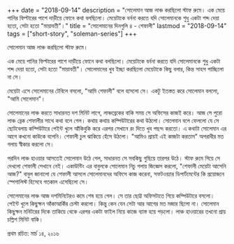 +++
date = "2018-09-14"
description = "সোলেমান আজ লাঞ্চ করছিলো স্টাফ রুমে। এক মেয়ে পানির ফিল্টারের পাশে দাড়ীয়ে ফোনে কথা বলছিলো। মেয়েটাকে বর্ননা করতে যদি সোলেমানকে শুধু একটা শব্দ দেয়া হতো, সেটা হতো \"মায়াবতী\"।"
title = "সোলেমানের দিনগুলি ৪ - শেফালী"
lastmod = "2018-09-14"
tags = ["short-story", "soleman-series"]
+++
 
সোলেমান আজ লাঞ্চ করছিলো স্টাফ রুমে।

এক মেয়ে পানির ফিল্টারের পাশে দাড়ীয়ে ফোনে কথা বলছিলো।
মেয়েটাকে বর্ননা করতে যদি সোলেমানকে শুধু একটা শব্দ দেয়া হতো,
সেটা হতো "মায়াবতী"।
সোলেমানের খুব ইচ্ছা করছিলো মেয়েটাকে কিছু বলার, কিন্ত সাহস পাচ্ছিলো না সে।

মেয়েটা এসে সোলেমানের টেবিলে বসলো, "আমি শেফালী" বলে হাসলো সে।
একটু ইতস্তত করে সোলেমান বললো, "আমি সোলেমান"।

সোলেমানের লাঞ্চ করতে সাধারনত দশ মিনিট লাগে, লাঞ্চব্রেকের বাকি সময় সে অফিসের কাজই করে।
আজ সে পুরো লাঞ্চ ব্রেক শেফালীর সাথে কথা বলে গেল। কথায় কথায় কম্পিউটারের কথা উঠলো।
সোলেমান বলে ফেললো যে সে ছোটবেলায় কম্পিউটারে পেইন্ট খুলে আঁকিবুকি করে এরপর সেখানে রং দিতে খুব পছন্দ করতো।
এ কথাটা সোলেমান এর আগে কখনো কাউকে বলেনি। শেফালী চুল ঝাকিয়ে হেঁসে উঠলো।
"আমিও প্রায়ই এই কাজটা করতাম" অপরাধীর মত গলায় স্বীকার করলো সে।

পরদিন লাঞ্চ হাওয়ার আসতেই সোলেমান উঠে গেল, সাধারনত সে সবকিছু গুছিয়ে তারপর উঠে।
স্টাফ রুমে গিয়ে সে দেখলো শেফালী সেখানে নেই। একাউন্টিং এর বাবুলকে সোলেমান নিচু গলায়
জিজ্ঞেস করলো, "শেফালী মেয়েটা আসেনি আজ?"
বাবুল জানালো যে শেফালী আসলে সোলেমানদের অফিসে কাজ করেনা,
সফটওয়্যার ডিপার্টমেন্টের কি প্রয়োজনে স্পেশালিস্ট হিসেবে গতকাল এসেছিলো সে।

সোলেমানের লাঞ্চ আজ দশমিনিটেরও কমে শেষ হয়ে গেল। সে তার ছোট্ট অফিসটাতে গিয়ে কম্পিউটারে বসলো। পেইন্ট খুলে কিছুক্ষন আঁকাআকিঁর চেস্টা করলো। কিন্তু কেন যেন সেটা আর আগের মত মজার ছিলো না। সোলেমান কিছুক্ষন মনিটরের দিকে তাকিয়ে থেকে এরপর একটা ফাইল নিয়ে কাজে ব্যাস্ত হয়ে পড়লো।
লাঞ্চ হাওয়ারের তখনো প্রায় চল্লিশ মিনিট বাকি।

প্রথম রচিত: মার্চ ১৪, ২০১৬
